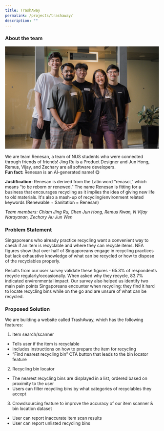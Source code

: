 ```yaml
---
title: TrashAway
permalink: /projects/trashaway/
description: ""
---
```

### About the team

![](/images/renesan%20large.jpeg)

We are team Renesan, a team of NUS students who were connected through friends of friends! Jing Ru is a Product Designer and Jun Hong, Remus, Vijay, and Zechary are all software developers.  
**Fun fact:** Renesan is an AI-generated name! 😋

**Justification:** Renesan is derived from the Latin word “renasci,” which means “to be reborn or renewed.” The name Renesan is fitting for a business that encourages recycling as it implies the idea of giving new life to old materials. It's also a mash-up of recycling/environment related keywords (Renewable + Sanitation = Renesan)

*Team members: Chiam Jing Ru, Chen Jun Hong, Remus Kwan, N Vijay Narayanan, Zechary Au Jun Wen*

### Problem Statement

Singaporeans who already practice recycling want a convenient way to check if an item is recyclable and where they can recycle items. NEA figures show that over half of Singaporeans engage in recycling practices but lack exhaustive knowledge of what can be recycled or how to dispose of the recyclables properly.

Results from our user survey validate these figures - 65.3% of respondents recycle regularly/occasionally. When asked why they recycle, 83.7% indicated environmental impact. Our survey also helped us identify two main pain points Singaporeans encounter when recycling: they find it hard to locate recycling bins while on the go and are unsure of what can be recycled.
  

### Proposed Solution
We are building a website called TrashAway, which has the following features:

1.  Item search/scanner 
* Tells user if the item is recyclable
* Includes instructions on how to prepare the item for recycling
* “Find nearest recycling bin” CTA button that leads to the bin locator feature
2.  Recycling bin locator
* The nearest recycling bins are displayed in a list, ordered based on proximity to the user
* Users can filter recycling bins by what categories of recyclables they accept
3.  Crowdsourcing feature to improve the accuracy of our item scanner & bin location dataset
* User can report inaccurate item scan results
* User can report unlisted recycling bins